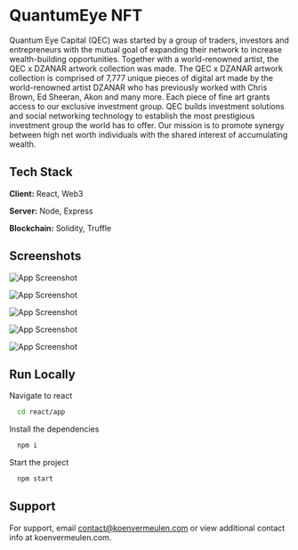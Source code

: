 # QuantumEye NFT

Quantum Eye Capital (QEC) was started by a group of traders, investors and entrepreneurs with the mutual goal of expanding their network to increase wealth-building opportunities. Together with a world-renowned artist, the QEC x DZANAR artwork collection was made.
The QEC x DZANAR artwork collection is comprised of 7,777 unique pieces of digital art made by the world-renowned artist DZANAR who has previously worked with Chris Brown, Ed Sheeran, Akon and many more. Each piece of fine art grants access to our exclusive investment group.
QEC builds investment solutions and social networking technology to establish the most prestigious investment group the world has to offer. Our mission is to promote synergy between high net worth individuals with the shared interest of accumulating wealth.

## Tech Stack

**Client:** React, Web3

**Server:** Node, Express

**Blockchain:** Solidity, Truffle

## Screenshots

![App Screenshot](https://imgur.com/bRC71JB.png)

![App Screenshot](https://imgur.com/kaL1OGG.png)

![App Screenshot](https://imgur.com/ovu9Mlg.png)

![App Screenshot](https://imgur.com/ezDabqI.png)

![App Screenshot](https://imgur.com/FNcQbRs.png)

## Run Locally

Navigate to react

```bash
  cd react/app
```

Install the dependencies

```bash
  npm i
```

Start the project

```bash
  npm start
```

## Support

For support, email contact@koenvermeulen.com or view additional contact info at koenvermeulen.com.
